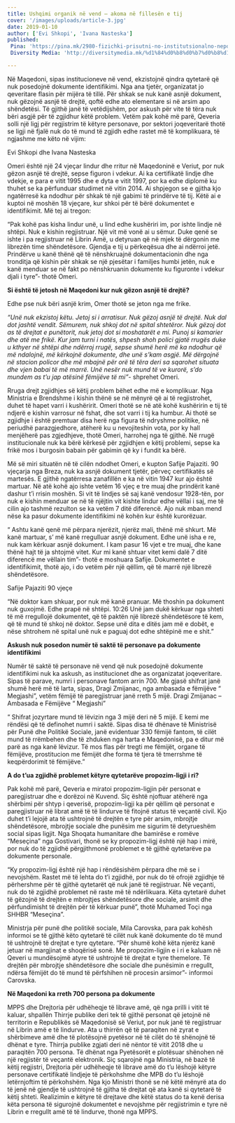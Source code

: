 ```yaml
---
title: Ushqimi organik në vend – akoma në fillesën e tij
cover: '/images/uploads/article-3.jpg'
date: 2019-01-10
author: ['Evi Shkopi', 'Ivana Nasteska']
published:
 Pina: 'https://pina.mk/2980-fizichki-prisutni-no-institutsionalno-nepostoechki/'
 Diversity Media: 'http://diversitymedia.mk/%d1%84%d0%b8%d0%b7%d0%b8%d1%87%d0%ba%d0%b8-%d0%bf%d1%80%d0%b8%d1%81%d1%83%d1%82%d0%bd%d0%b8-%d0%bd%d0%be-%d0%b8%d0%bd%d1%81%d1%82%d0%b8%d1%82%d1%83%d1%86%d0%b8%d0%be%d0%bd%d0%b0%d0%bb%d0%bd%d0%be/'

---
```


Në Maqedoni, sipas institucioneve në vend, ekzistojnë qindra qytetarë që nuk posedojnë dokumente identifikimi. Nga ana tjetër, organizatat jo qeveritare flasin për mijëra të tillë. Për shkak se nuk kanë asnjë dokument, nuk gëzojnë asnjë të drejtë, qoftë edhe ato elementare si në arsim apo shëndetësi. Të gjithë janë të vetëdijshëm, por askush për vite të tëra nuk bëri asgjë për të zgjidhur këtë problem. Vetëm pak kohë më parë, Qeveria solli një ligj për regjistrim të këtyre personave, por sektori joqeveritarë thotë se ligji në fjalë nuk do të mund të zgjidh edhe rastet më të komplikuara, të ngjashme me këto në vijim:

Evi Shkopi dhe Ivana Nasteska

Omeri është një 24 vjeçar lindur dhe rritur në Maqedoninë e Veriut, por nuk gëzon asnjë të
drejtë, sepse figuron i vdekur. Ai ka certifikatë lindje dhe vdekje, e para e vitit 1995 dhe e dyta e vitit 1997, por ka edhe diplomë ku thuhet se ka përfunduar studimet në vitin 2014. Ai shpjegon se e gjitha kjo ngatërresë ka ndodhur për shkak të një gabimi të prindërve të tij. Këtë ai e kuptoi në moshën 18 vjeçare, kur shkoi për të bërë dokumentet e identifikimit. Më tej ai tregon:

“Pak kohë pas kisha lindur unë, u lind edhe kushëriri im, por ishte lindje në shtëpi. Nuk e
kishin regjistruar. Një vit më vonë ai u sëmur. Duke qenë se ishte i pa regjistruar në Librin
Amë, u detyruan që në mjek të dërgonin me librezën time shëndetësore. Gjendja e tij u
përkeqësua dhe ai ndërroi jetë. Prindërve u kanë thënë që të nënshkruajnë dokumentacionin dhe nga tronditja që kishin për shkak se një pjesëtar i familjes humbi jetën, nuk e kanë menduar se në fakt po nënshkruanin dokumente ku figuronte i vdekur djali i tyre”- thotë Omeri.


**Si është të jetosh në Maqedoni kur nuk gëzon asnjë të drejtë?**

Edhe pse nuk bëri asnjë krim, Omer thotë se jeton nga me frike.

*“Unë nuk ekzistoj këtu. Jetoj si i arratisur. Nuk gëzoj asnjë të drejtë. Nuk dal dot jashtë vendit. Sëmurem, nuk shkoj dot në spital shtetëror. Nuk gëzoj dot as të drejtat e punëtorit, nuk jetoj dot si moshatarët e mi. Punoj si kamarier dhe atë me frikë. Kur jam turni i natës, shpesh shoh polici gjatë rrugës duke u kthyer në shtëpi dhe ndërroj rrugë, sepse shumë herë më ka ndodhur që më ndalojnë, më kërkojnë dokumente, dhe unë s’kam asgjë. Më dërgojnë në stacion policor dhe më mbajnë për orë të tëra deri sa sqarohet situata dhe vjen babai të më marrë. Unë nesër nuk mund të ve kurorë, s’do mundem as t’u jap atësinë fëmijëve të mi”*- shprehet Omeri.

Rruga drejt zgjidhjes së këtij problem bëhet edhe më e komplikuar. Nga Ministria e Brendshme i kishin thënë se në mënyrë që ai të regjistrohet, duhet të hapet varri i kushëririt. Omeri thotë se në atë kohë kushëririn e tij të ndjerë e kishin varrosur në fshat, dhe sot varri i tij ka humbur. Ai thotë se zgjidhje i është premtuar disa herë nga figura të ndryshme politike, në periudhë parazgjedhore, atëherë ku u nevojiteshin vota, por ky hall menjëherë pas zgjedhjeve, thotë Omeri, harrohej nga të gjithë. Në rrugë institucionale nuk ka bërë kërkesë për zgjidhjen e këtij problemi, sepse ka frikë mos i burgosin babain për gabimin që ky i fundit ka bërë.

Më së miri situatën në të cilën ndodhet Omeri, e kupton Safije Pajaziti. 90 vjeçarja nga Breza, nuk ka asnjë dokument tjetër, përveç certifikatës së martesës. E gjithë ngatërresa zanafillën e ka në vitin 1947 kur ajo është martuar. Në atë kohë ajo ishte vetëm 16 vjeç e tre muaj dhe prindërit kanë dashur t’i rrisin moshën. Si vit të lindjes së saj kanë vendosur 1928-tën, por nuk e kishin menduar se në të njëjtin vit kishte lindur edhe vëllai i saj, me të cilin ajo tashmë rezulton se ka vetëm 7 ditë diferencë. Ajo nuk mban mend nëse ka pasur dokumente identifikimi në kohën kur është kurorëzuar.

“ Ashtu kanë qenë më përpara njerëzit, njerëz mali, thënë më shkurt. Më kanë martuar,
s’ më kanë rregulluar asnjë dokument. Edhe unë isha e re, nuk kam kërkuar asnjë dokument. I kam pasur 16 vjet e tre muaj, dhe kane thënë hajt të ja shtojmë vitet. Kur mi kanë shtuar vitet kemi dalë 7 ditë diferencë me vëllain tim”- thotë e moshuara Safije.
Dokumentet e identifikimit, thotë ajo, i do vetëm për një qëllim, që të marrë një librezë shëndetësore.

Safije Pajaziti 90 vjeçe

“Në doktor kam shkuar, por nuk më kanë pranuar. Më thoshin pa dokument nuk
guxojmë. Edhe prapë në shtëpi. 10:26 Unë jam dukë kërkuar nga shteti të më rregullojë
dokumentet, që të paktën një librezë shëndetësore të kem, që të mund të shkoj në doktor.
Sepse unë dita e ditës jam më e dobët, e nëse shtrohem në spital unë nuk e paguaj dot edhe shtëpinë me e shit.”

**Askush nuk posedon numër të saktë të personave pa dokumente identifikimi**

Numër të saktë të personave në vend që nuk posedojnë dokumente identifikimi nuk ka askush, as
institucionet dhe as organizatat joqeveritare. Sipas të parave, numri i personave fantom arrin 700. Me gjasë shifrat janë shumë herë më të larta, sipas, Dragi Zmijanac, nga ambasada e fëmijëve “ Megjashi”, vetëm fëmijë të paregjistruar janë rreth 5 mijë.
Dragi Zmijanac – Ambasada e Fëmijëve “ Megjashi”

“ Shifrat jozyrtare mund të lëvizin nga 3 mijë deri në 5 mijë. E kemi me rëndësi që të definohet numri i saktë. Sipas disa të dhënave të Ministrisë për Punë dhe Politikë Sociale, janë evidentuar 330 fëmijë fantom, të cilët mund të rrëmbehen dhe të zhduken nga harta e Maqedonisë, pa e ditur më parë as nga kanë lëvizur. Të mos flas për tregti me fëmijët, organe të fëmijëve, prostitucion me fëmijët dhe forma të tjera të tmerrshme të keqpërdorimit të fëmijëve.”

**A do t’ua zgjidhë problemet këtyre qytetarëve propozim-ligji i ri?**

Pak kohë më parë, Qeveria e miratoi propozim-ligjin për personat e paregjistruar dhe e dorëzoi në Kuvend. Siç është njoftuar atëherë nga shërbimi për shtyp i qeverisë, propozim-ligji ka për qëllim që personat e paregjistruar në librat amë të të lindurve të fitojnë status të veçantë civil. Kjo duhet t’i lejojë ata të ushtrojnë të drejtën e tyre për arsim, mbrojtje shëndetësore, mbrojtje sociale dhe punësim me sigurim të detyrueshëm social sipas ligjit. Nga Shoqata humanitare dhe bamirëse e romëve “Meseçina” nga Gostivari, thonë se ky propozim-ligj është një hap i mirë, por nuk do të zgjidhë përgjithmonë
problemet e të gjithë qytetarëve pa dokumente personale.

“Ky propozim-ligj është një hap i rëndësishëm përpara dhe më se i nevojshëm. Rastet më të lehta do t’i zgjidhë, por nuk do të ofrojë zgjidhje të përhershme për të gjithë qytetarët që nuk janë të regjistruar. Në veçanti, nuk do të zgjidhë problemet në raste më të ndërlikuara. Këta qytetarë duhet të gëzojnë të drejtën е mbrojtjes shëndetësore dhe sociale, arsimit dhe përfundimisht të drejtën për të kërkuar
punë”, thotë Muhamed Toçi nga SHHBR “Meseçina”.

Ministrja për punë dhe politikë sociale, Mila Carovska, para pak kohësh informoi se të gjithë këto qytetarë të cilët nuk kanë dokumente do të mund të ushtrojnë të drejtat e tyre qytetare.
“Për shumë kohë këta njerëz kanë jetuar në margjinat e shoqërisë sonë. Me propozim-ligjin e i ri e kaluam në Qeveri u mundësojmë atyre të ushtrojnë të drejtat e tyre themelore. Të drejtën për mbrojtje shëndetësore dhe sociale dhe punësimin e rregullt, ndërsa fëmijët do të mund të përfshihen në procesin arsimor”- informoi Carovska.

**Në Maqedoni ka rreth 700 persona pa dokumente**

MPPS dhe Drejtoria për udhëheqje të librave amë, që nga prilli i vitit të kaluar, shpallën Thirrje publike deri tek të gjithë personat që jetojnë në territorin e Republikës së Maqedonisë së Veriut, por nuk janë të regjistruar në Librin amë e të lindurve. Ata u thirrën që të paraqiten në zyrat e shërbimeve amë dhe të plotësojnë pyetësor në të cilët do të shënojnë të dhënat e tyre. Thirrja publike zgjati deri në nëntor të vitit 2018 dhe u paraqitën 700 persona. Të dhënat nga Pyetësorët e plotësuar shënohen në një regjistër
të veçantë elektronik. Siç sqarojnë nga Ministria, në bazë të këtij regjistri, Drejtoria për udhëheqje të librave amë do t’u lëshojë këtyre personave certifikatë lindjeje të përkohshme dhe MPB do t’u lëshojë letërnjoftim të përkohshëm. Nga kjo Ministri thonë se në këtë mënyrë ata do të jenë në gjendje të ushtrojnë të gjitha të drejtat që ata kanë si qytetarë të këtij shteti. Realizimin e këtyre të drejtave dhe këtë status do ta kenë derisa këta persona të sigurojnë dokumentet e nevojshme për regjistrimin e tyre
në Librin e rregullt amë të të lindurve, thonë nga MPPS.